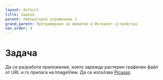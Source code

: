 ```yaml
---
layout: default
title: Задача
parent: Лабораторно упражнение 1
grand_parent: Програмиране за мобилни и Интернет устройства
nav_order: 4
---
```


# Задача

Да се разработи приложение, което зарежда растерен графичен файл от URL и го прилага на ImageView. Да се използва [Picasso](https://square.github.io/picasso/)
